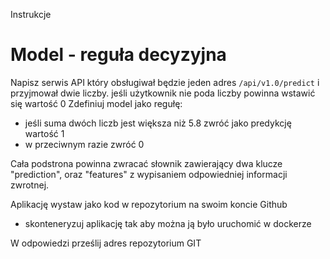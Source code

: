 Instrukcje
# Model - reguła decyzyjna

Napisz serwis API który obsługiwał będzie jeden adres `/api/v1.0/predict` i przyjmował dwie liczby.
jeśli użytkownik nie poda liczby powinna wstawić się wartość 0
Zdefiniuj model jako regułę:
- jeśli suma dwóch liczb jest większa niż 5.8 zwróć jako predykcję wartość 1
- w przeciwnym razie zwróć 0

Cała podstrona powinna zwracać słownik zawierający dwa klucze
"prediction", oraz "features" z wypisaniem odpowiedniej informacji zwrotnej.

Aplikację wystaw jako kod w repozytorium na swoim koncie Github 
- skonteneryzuj aplikację tak aby można ją było uruchomić w dockerze 

W odpowiedzi prześlij adres repozytorium GIT
